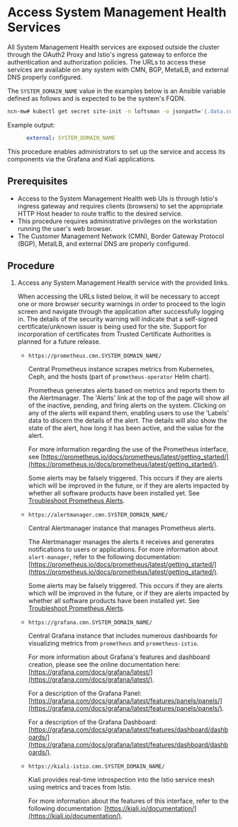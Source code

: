 # Access System Management Health Services

All System Management Health services are exposed outside the cluster through the OAuth2 Proxy and Istio's ingress gateway to enforce the authentication and authorization policies. The URLs to access these
services are available on any system with CMN, BGP, MetalLB, and external DNS properly configured.

The `SYSTEM_DOMAIN_NAME` value in the examples below is an Ansible variable defined as follows and is expected to be the system's FQDN.

```bash
ncn-mw# kubectl get secret site-init -n loftsman -o jsonpath='{.data.customizations\.yaml}' | base64 -d | grep "external:"
```

Example output:

```yaml
      external: SYSTEM_DOMAIN_NAME
```

This procedure enables administrators to set up the service and access its components via the Grafana and Kiali applications.

## Prerequisites

- Access to the System Management Health web UIs is through Istio's ingress gateway and requires clients \(browsers\) to set the appropriate HTTP Host header to route traffic to the desired service.
- This procedure requires administrative privileges on the workstation running the user's web browser.
- The Customer Management Network \(CMN\), Border Gateway Protocol \(BGP\), MetalLB, and external DNS are properly configured.

## Procedure

1. Access any System Management Health service with the provided links.

    When accessing the URLs listed below, it will be necessary to accept one or more browser security warnings in order to proceed to the login screen and navigate through the application after successfully
    logging in. The details of the security warning will indicate that a self-signed certificate/unknown issuer is being used for the site. Support for incorporation of certificates from Trusted Certificate
    Authorities is planned for a future release.

    - `https://prometheus.cmn.SYSTEM_DOMAIN_NAME/`

        Central Prometheus instance scrapes metrics from Kubernetes, Ceph, and the hosts (part of `prometheus-operator` Helm chart).

        Prometheus generates alerts based on metrics and reports them to the Alertmanager. The 'Alerts' link at the top of the page will show all of the inactive, pending, and firing alerts on the system. Clicking
        on any of the alerts will expand them, enabling users to use the 'Labels' data to discern the details of the alert. The details will also show the state of the alert, how long it has been active, and the
        value for the alert.

        For more information regarding the use of the Prometheus interface, see [https://prometheus.io/docs/prometheus/latest/getting_started/](https://prometheus.io/docs/prometheus/latest/getting_started/).

        Some alerts may be falsely triggered. This occurs if they are alerts which will be improved in the future, or if they are alerts impacted by whether all software products have been installed yet.
        See [Troubleshoot Prometheus Alerts](Troubleshoot_Prometheus_Alerts.md).

    - `https://alertmanager.cmn.SYSTEM_DOMAIN_NAME/`

        Central Alertmanager instance that manages Prometheus alerts.

        The Alertmanager manages the alerts it receives and generates notifications to users or applications. For more information about `alert-manager`, refer to the following documentation: [https://prometheus.io/docs/prometheus/latest/getting_started/](https://prometheus.io/docs/prometheus/latest/getting_started/).

        Some alerts may be falsely triggered. This occurs if they are alerts which will be improved in the future, or if they are alerts impacted by whether all software products have been installed yet. See [Troubleshoot Prometheus Alerts](Troubleshoot_Prometheus_Alerts.md).

    - `https://grafana.cmn.SYSTEM_DOMAIN_NAME/`

        Central Grafana instance that includes numerous dashboards for visualizing metrics from `prometheus` and `prometheus-istio`.

        For more information about Grafana's features and dashboard creation, please see the online documentation here: [https://grafana.com/docs/grafana/latest/](https://grafana.com/docs/grafana/latest/).

        For a description of the Grafana Panel: [https://grafana.com/docs/grafana/latest/features/panels/panels/](https://grafana.com/docs/grafana/latest/features/panels/panels/).

        For a description of the Grafana Dashboard: [https://grafana.com/docs/grafana/latest/features/dashboard/dashboards/](https://grafana.com/docs/grafana/latest/features/dashboard/dashboards/).

    - `https://kiali-istio.cmn.SYSTEM_DOMAIN_NAME/`

        Kiali provides real-time introspection into the Istio service mesh using metrics and traces from Istio.

        For more information about the features of this interface, refer to the following documentation: [https://kiali.io/documentation/](https://kiali.io/documentation/).
